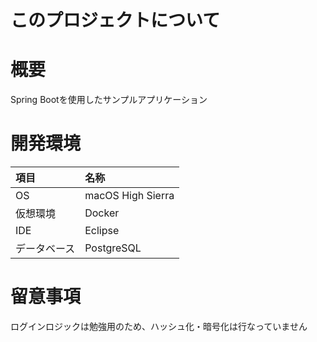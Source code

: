 # このプロジェクトについて

# 概要
Spring Bootを使用したサンプルアプリケーション

# 開発環境
|項目|名称|
|:-|:-|
|OS|macOS High Sierra|
|仮想環境|Docker|
|IDE|Eclipse|
|データベース|PostgreSQL|

# 留意事項
ログインロジックは勉強用のため、ハッシュ化・暗号化は行なっていません
